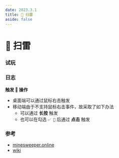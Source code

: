 ```yaml
---
date: 2023.3.1
title: 🚩 扫雷
aside: false
---
```


# 🚩 扫雷

### 试玩

### 日志

**触发 🚩 操作**

- 桌面端可以通过鼠标右击触发
- 移动端由于不支持鼠标右击事件，故采取了如下办法
  - 可以通过 **长按** 触发
  - 也可以在勾选 `✅ 🚩` 后通过 **点击** 触发

### 参考

- [minesweeper.online](https://minesweeper.online/cn/)
- [wiki](<https://en.wikipedia.org/wiki/Minesweeper_(video_game)>)

